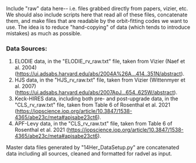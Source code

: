 Include "raw" data here-- i.e. files grabbed directly from papers, vizier, etc.
We should also include scripts here that read all of these files, concatenate them,
and make files that are readable by the orbit-fitting codes we want to use. The idea
is to reduce "hand-copying" of data (which tends to introduce mistakes) as much 
as possible.

### Data Sources:
1. ELODIE data, in the "ELODIE_rv_raw.txt" file, taken from Vizier (Naef et al. 2004) (https://ui.adsabs.harvard.edu/abs/2004A%26A...414..351N/abstract).
2. HJS data, in the "HJS_rv_raw.txt" file, taken from Vizier (Wittenmyer et al. 2007) (https://ui.adsabs.harvard.edu/abs/2007ApJ...654..625W/abstract).
3. Keck-HIRES data, including both pre- and post-upgrade data, in the "CLS_rv_raw.txt" file, taken from Table 6 of Rosenthal et al. 2021 (https://iopscience.iop.org/article/10.3847/1538-4365/abe23c/meta#apjsabe23ct6).
4. APF-Levy data, in the "CLS_rv_raw.txt" file, taken from Table 6 of Rosenthal et al. 2021 (https://iopscience.iop.org/article/10.3847/1538-4365/abe23c/meta#apjsabe23ct6).

Master data files generated by "14Her_DataSetup.py" are concatenated data including all sources, cleaned and formatted for radvel as input.
